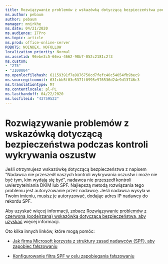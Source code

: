 ```yaml
---
title: Rozwiązywanie problemów z wskazówką dotyczącą bezpieczeństwa podczas kontroli wykrywania oszustw
ms.author: pebaum
author: pebaum
manager: mnirkhe
ms.date: 04/21/2020
ms.audience: ITPro
ms.topic: article
ms.prod: office-online-server
ROBOTS: NOINDEX, NOFOLLOW
localization_priority: Normal
ms.assetid: 96ebe3c5-66ea-4662-98b7-052c2181c2f3
ms.custom:
- "275"
- "3100004"
ms.openlocfilehash: 61159391f7a9876750cd7fefc40c54054fb9bec9
ms.sourcegitcommit: 631cbb5f03e5371f0995e976536d24e9d13746c3
ms.translationtype: MT
ms.contentlocale: pl-PL
ms.lasthandoff: 04/22/2020
ms.locfileid: "43759522"
---
```

# <a name="troubleshooting-the-safety-tip-for-fraud-detection-checks"></a>Rozwiązywanie problemów z wskazówką dotyczącą bezpieczeństwa podczas kontroli wykrywania oszustw

Jeśli otrzymujesz wskazówkę dotyczącą bezpieczeństwa z napisem "Nadawca nie przeszedł naszych kontroli wykrywania oszustw i może nie być tym, kim wydają się być", nadawca nie przeszedł kontroli uwierzytelniania DKIM lub SPF. Najlepszą metodą rozwiązania tego problemu jest autoryzowanie przez nadawcę. Jeśli nadawca wysyła w Twoim imieniu, musisz je autoryzować, dodając adres IP nadawcy do rekordu SPF.
  
Aby uzyskać więcej informacji, zobacz [Rozwiązywanie problemów z czerwoną (podejrzaną) wskazówką dotyczącą bezpieczeństwa, aby uzyskać](https://blogs.msdn.microsoft.com/tzink/2016/11/02/troubleshooting-the-red-suspicious-safety-tip-for-fraud-detection-checks/) więcej informacji.
  
Oto kilka innych linków, które mogą pomóc:
  
- [Jak firma Microsoft korzysta z struktury zasad nadawców (SPF), aby zapobiec fałszowaniu](https://docs.microsoft.com/office365/SecurityCompliance/how-office-365-uses-spf-to-prevent-spoofing)

- [Konfigurowanie filtra SPF w celu zapobiegania fałszowaniu](https://docs.microsoft.com/office365/SecurityCompliance/set-up-spf-in-office-365-to-help-prevent-spoofing)
